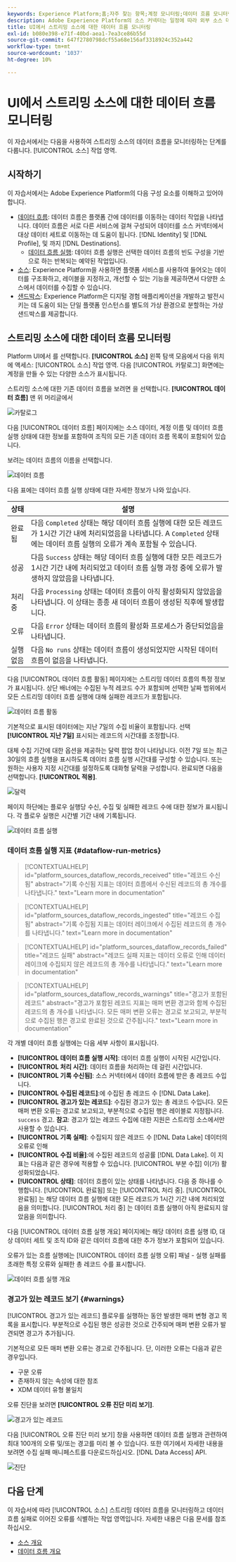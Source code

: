 ```yaml
---
keywords: Experience Platform;홈;자주 찾는 항목;계정 모니터링;데이터 흐름 모니터링;데이터 흐름
description: Adobe Experience Platform의 소스 커넥터는 일정에 따라 외부 소스 데이터를 수집하는 기능을 제공합니다. 이 자습서에서는 소스 작업 영역에서 스트리밍 데이터 흐름을 모니터링하는 단계를 제공합니다.
title: UI에서 스트리밍 소스에 대한 데이터 흐름 모니터링
exl-id: b080e398-e71f-40bd-aea1-7ea3ce86b55d
source-git-commit: 647f2780798dcf55a68e156af3318924c352a442
workflow-type: tm+mt
source-wordcount: '1037'
ht-degree: 10%

---
```


# UI에서 스트리밍 소스에 대한 데이터 흐름 모니터링

이 자습서에서는 다음을 사용하여 스트리밍 소스의 데이터 흐름을 모니터링하는 단계를 다룹니다. [!UICONTROL 소스] 작업 영역.

## 시작하기

이 자습서에서는 Adobe Experience Platform의 다음 구성 요소를 이해하고 있어야 합니다.

* [데이터 흐름](../../../dataflows/home.md): 데이터 흐름은 플랫폼 간에 데이터를 이동하는 데이터 작업을 나타냅니다. 데이터 흐름은 서로 다른 서비스에 걸쳐 구성되어 데이터를 소스 커넥터에서 대상 데이터 세트로 이동하는 데 도움이 됩니다. [!DNL Identity] 및 [!DNL Profile], 및 까지 [!DNL Destinations].
   * [데이터 흐름 실행](../../notifications.md): 데이터 흐름 실행은 선택한 데이터 흐름의 빈도 구성을 기반으로 하는 반복되는 예약된 작업입니다.
* [소스](../../home.md): Experience Platform을 사용하면 플랫폼 서비스를 사용하여 들어오는 데이터를 구조화하고, 레이블을 지정하고, 개선할 수 있는 기능을 제공하면서 다양한 소스에서 데이터를 수집할 수 있습니다.
* [샌드박스](../../../sandboxes/home.md): Experience Platform은 디지털 경험 애플리케이션을 개발하고 발전시키는 데 도움이 되는 단일 플랫폼 인스턴스를 별도의 가상 환경으로 분할하는 가상 샌드박스를 제공합니다.

## 스트리밍 소스에 대한 데이터 흐름 모니터링

Platform UI에서 를 선택합니다. **[!UICONTROL 소스]** 왼쪽 탐색 모음에서 다음 위치에 액세스: [!UICONTROL 소스] 작업 영역. 다음 [!UICONTROL 카탈로그] 화면에는 계정을 만들 수 있는 다양한 소스가 표시됩니다.

스트리밍 소스에 대한 기존 데이터 흐름을 보려면 을 선택합니다. **[!UICONTROL 데이터 흐름]** 맨 위 머리글에서

![카탈로그](../../images/tutorials/monitor-streaming/catalog.png)

다음 [!UICONTROL 데이터 흐름] 페이지에는 소스 데이터, 계정 이름 및 데이터 흐름 실행 상태에 대한 정보를 포함하여 조직의 모든 기존 데이터 흐름 목록이 포함되어 있습니다.

보려는 데이터 흐름의 이름을 선택합니다.

![데이터 흐름](../../images/tutorials/monitor-streaming/dataflows.png)

다음 표에는 데이터 흐름 실행 상태에 대한 자세한 정보가 나와 있습니다.

| 상태 | 설명 |
| ------ | ----------- |
| 완료됨 | 다음 `Completed` 상태는 해당 데이터 흐름 실행에 대한 모든 레코드가 1시간 기간 내에 처리되었음을 나타냅니다. A `Completed` 상태에는 데이터 흐름 실행의 오류가 계속 포함될 수 있습니다. |
| 성공 | 다음 `Success` 상태는 해당 데이터 흐름 실행에 대한 모든 레코드가 1시간 기간 내에 처리되었고 데이터 흐름 실행 과정 중에 오류가 발생하지 않았음을 나타냅니다. |
| 처리 중 | 다음 `Processing` 상태는 데이터 흐름이 아직 활성화되지 않았음을 나타냅니다. 이 상태는 종종 새 데이터 흐름이 생성된 직후에 발생합니다. |
| 오류 | 다음 `Error` 상태는 데이터 흐름의 활성화 프로세스가 중단되었음을 나타냅니다. |
| 실행 없음 | 다음 `No runs` 상태는 데이터 흐름이 생성되었지만 시작된 데이터 흐름이 없음을 나타냅니다. |

다음 [!UICONTROL 데이터 흐름 활동] 페이지에는 스트리밍 데이터 흐름의 특정 정보가 표시됩니다. 상단 배너에는 수집된 누적 레코드 수가 포함되며 선택한 날짜 범위에서 모든 스트리밍 데이터 흐름 실행에 대해 실패한 레코드가 포함됩니다.

![데이터 흐름 활동](../../images/tutorials/monitor-streaming/dataflow-activity.png)

기본적으로 표시된 데이터에는 지난 7일의 수집 비율이 포함됩니다. 선택 **[!UICONTROL 지난 7일]** 표시되는 레코드의 시간대를 조정합니다.

대체 수집 기간에 대한 옵션을 제공하는 달력 팝업 창이 나타납니다. 이전 7일 또는 최근 30일의 흐름 실행을 표시하도록 데이터 흐름 실행 시간대를 구성할 수 있습니다. 또는 원하는 사용자 지정 시간대를 설정하도록 대화형 달력을 구성합니다. 완료되면 다음을 선택합니다. **[!UICONTROL 적용]**.

![달력](../../images/tutorials/monitor-streaming/calendar.png)

페이지 하단에는 플로우 실행당 수신, 수집 및 실패한 레코드 수에 대한 정보가 표시됩니다. 각 플로우 실행은 시간별 기간 내에 기록됩니다.

![데이터 흐름 실행](../../images/tutorials/monitor-streaming/dataflow-run.png)

### 데이터 흐름 실행 지표 {#dataflow-run-metrics}

>[!CONTEXTUALHELP]
>id="platform_sources_dataflow_records_received"
>title="레코드 수신됨"
>abstract="기록 수신됨 지표는 데이터 흐름에서 수신된 레코드의 총 개수를 나타냅니다."
>text="Learn more in documentation"

>[!CONTEXTUALHELP]
>id="platform_sources_dataflow_records_ingested"
>title="레코드 수집됨"
>abstract="기록 수집됨 지표는 데이터 레이크에서 수집된 레코드의 총 개수를 나타냅니다."
>text="Learn more in documentation"

>[!CONTEXTUALHELP]
>id="platform_sources_dataflow_records_failed"
>title="레코드 실패"
>abstract="레코드 실패 지표는 데이터 오류로 인해 데이터 레이크에 수집되지 않은 레코드의 총 개수를 나타냅니다."
>text="Learn more in documentation"

>[!CONTEXTUALHELP]
>id="platform_sources_dataflow_records_warnings"
>title="경고가 포함된 레코드"
>abstract="경고가 포함된 레코드 지표는 매퍼 변환 경고와 함께 수집된 레코드의 총 개수를 나타냅니다. 모든 매퍼 변환 오류는 경고로 보고되고, 부분적으로 수집된 행은 경고로 완료된 것으로 간주됩니다."
>text="Learn more in documentation"

각 개별 데이터 흐름 실행에는 다음 세부 사항이 표시됩니다.

* **[!UICONTROL 데이터 흐름 실행 시작]**: 데이터 흐름 실행이 시작된 시간입니다.
* **[!UICONTROL 처리 시간]**: 데이터 흐름을 처리하는 데 걸린 시간입니다.
* **[!UICONTROL 기록 수신됨]**: 소스 커넥터에서 데이터 흐름에 받은 총 레코드 수입니다.
* **[!UICONTROL 수집된 레코드]**:에 수집된 총 레코드 수 [!DNL Data Lake].
* **[!UICONTROL 경고가 있는 레코드]**: 수집된 경고가 있는 총 레코드 수입니다. 모든 매퍼 변환 오류는 경고로 보고되고, 부분적으로 수집된 행은 레이블로 지정됩니다. `success` 경고. **참고**: 경고가 있는 레코드 수집에 대한 지원은 스트리밍 소스에서만 사용할 수 있습니다.
* **[!UICONTROL 기록 실패]**: 수집되지 않은 레코드 수 [!DNL Data Lake] 데이터의 오류로 인해
* **[!UICONTROL 수집 비율]**:에 수집된 레코드의 성공률 [!DNL Data Lake]. 이 지표는 다음과 같은 경우에 적용할 수 있습니다. [!UICONTROL 부분 수집] 이(가) 활성화되었습니다.
* **[!UICONTROL 상태]**: 데이터 흐름이 있는 상태를 나타냅니다. 다음 중 하나를 수행합니다. [!UICONTROL 완료됨] 또는 [!UICONTROL 처리 중]. [!UICONTROL 완료됨] 는 해당 데이터 흐름 실행에 대한 모든 레코드가 1시간 기간 내에 처리되었음을 의미합니다. [!UICONTROL 처리 중] 는 데이터 흐름 실행이 아직 완료되지 않았음을 의미합니다.

다음 [!UICONTROL 데이터 흐름 실행 개요] 페이지에는 해당 데이터 흐름 실행 ID, 대상 데이터 세트 및 조직 ID와 같은 데이터 흐름에 대한 추가 정보가 포함되어 있습니다.

오류가 있는 흐름 실행에는 [!UICONTROL 데이터 흐름 실행 오류] 패널 - 실행 실패를 초래한 특정 오류와 실패한 총 레코드 수를 표시합니다.

![데이터 흐름 실행 개요](../../images/tutorials/monitor-streaming/dataflow-run-overview.png)

### 경고가 있는 레코드 보기 {#warnings}

[!UICONTROL 경고가 있는 레코드] 플로우를 실행하는 동안 발생한 매퍼 변형 경고 목록을 표시합니다. 부분적으로 수집된 행은 성공한 것으로 간주되며 매퍼 변환 오류가 발견되면 경고가 추가됩니다.

기본적으로 모든 매퍼 변환 오류는 경고로 간주됩니다. 단, 이러한 오류는 다음과 같은 경우입니다.

* 구문 오류
* 존재하지 않는 속성에 대한 참조
* XDM 데이터 유형 불일치

오류 진단을 보려면 **[!UICONTROL 오류 진단 미리 보기]**.

![경고가 있는 레코드](../../images/tutorials/monitor-streaming/records-with-warnings.png)

다음 [!UICONTROL 오류 진단 미리 보기] 창을 사용하면 데이터 흐름 실행과 관련하여 최대 100개의 오류 및/또는 경고를 미리 볼 수 있습니다. 또한 여기에서 자세한 내용을 보려면 수집 실패 매니페스트를 다운로드하십시오. [!DNL Data Access] API.

![진단](../../images/tutorials/monitor-streaming/diagnostics.png)

## 다음 단계

이 자습서에 따라 [!UICONTROL 소스] 스트리밍 데이터 흐름을 모니터링하고 데이터 흐름 실패로 이어진 오류를 식별하는 작업 영역입니다. 자세한 내용은 다음 문서를 참조하십시오.

* [소스 개요](../../home.md)
* [데이터 흐름 개요](../../../dataflows/home.md)
